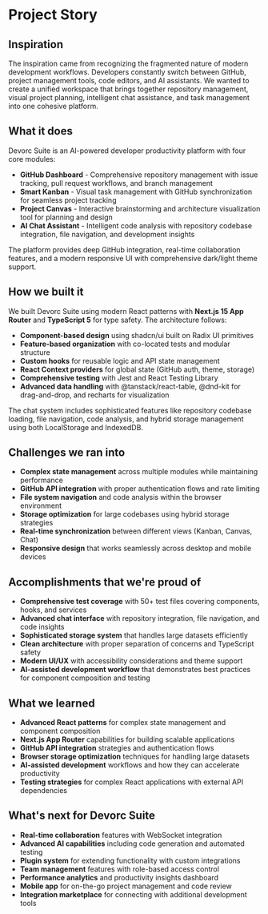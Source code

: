 # Project Story

## Inspiration

The inspiration came from recognizing the fragmented nature of modern development workflows. Developers constantly switch between GitHub, project management tools, code editors, and AI assistants. We wanted to create a unified workspace that brings together repository management, visual project planning, intelligent chat assistance, and task management into one cohesive platform.

## What it does

Devorc Suite is an AI-powered developer productivity platform with four core modules:

- **GitHub Dashboard** - Comprehensive repository management with issue tracking, pull request workflows, and branch management
- **Smart Kanban** - Visual task management with GitHub synchronization for seamless project tracking
- **Project Canvas** - Interactive brainstorming and architecture visualization tool for planning and design
- **AI Chat Assistant** - Intelligent code analysis with repository codebase integration, file navigation, and development insights

The platform provides deep GitHub integration, real-time collaboration features, and a modern responsive UI with comprehensive dark/light theme support.

## How we built it

We built Devorc Suite using modern React patterns with **Next.js 15 App Router** and **TypeScript 5** for type safety. The architecture follows:

- **Component-based design** using shadcn/ui built on Radix UI primitives
- **Feature-based organization** with co-located tests and modular structure
- **Custom hooks** for reusable logic and API state management
- **React Context providers** for global state (GitHub auth, theme, storage)
- **Comprehensive testing** with Jest and React Testing Library
- **Advanced data handling** with @tanstack/react-table, @dnd-kit for drag-and-drop, and recharts for visualization

The chat system includes sophisticated features like repository codebase loading, file navigation, code analysis, and hybrid storage management using both LocalStorage and IndexedDB.

## Challenges we ran into

- **Complex state management** across multiple modules while maintaining performance
- **GitHub API integration** with proper authentication flows and rate limiting
- **File system navigation** and code analysis within the browser environment
- **Storage optimization** for large codebases using hybrid storage strategies
- **Real-time synchronization** between different views (Kanban, Canvas, Chat)
- **Responsive design** that works seamlessly across desktop and mobile devices

## Accomplishments that we're proud of

- **Comprehensive test coverage** with 50+ test files covering components, hooks, and services
- **Advanced chat interface** with repository integration, file navigation, and code insights
- **Sophisticated storage system** that handles large datasets efficiently
- **Clean architecture** with proper separation of concerns and TypeScript safety
- **Modern UI/UX** with accessibility considerations and theme support
- **AI-assisted development workflow** that demonstrates best practices for component composition and testing

## What we learned

- **Advanced React patterns** for complex state management and component composition
- **Next.js App Router** capabilities for building scalable applications
- **GitHub API integration** strategies and authentication flows
- **Browser storage optimization** techniques for handling large datasets
- **AI-assisted development** workflows and how they can accelerate productivity
- **Testing strategies** for complex React applications with external API dependencies

## What's next for Devorc Suite

- **Real-time collaboration** features with WebSocket integration
- **Advanced AI capabilities** including code generation and automated testing
- **Plugin system** for extending functionality with custom integrations
- **Team management** features with role-based access control
- **Performance analytics** and productivity insights dashboard
- **Mobile app** for on-the-go project management and code review
- **Integration marketplace** for connecting with additional development tools